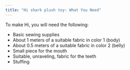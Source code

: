 ```yaml
---
title: "Hi shark plush toy: What You Need"
---
```


To make Hi, you will need the following:

- Basic sewing supplies
- About 1 meters of a suitable fabric in color 1 (body)
- About 0.5 meters of a suitable fabric in color 2 (belly)
- Small piece for the mouth
- Suitable, unraveling, fabric for the teeth
- Stuffing

